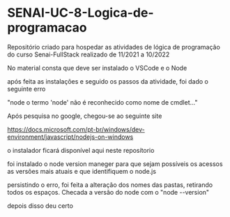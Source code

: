 # SENAI-UC-8-Logica-de-programacao
Repositório criado para hospedar as atividades de lógica de programação do curso Senai-FullStack realizado de 11/2021 a 10/2022

No material consta que deve ser instalado o VSCode e o Node

após feita as instalações e seguido os passos da atividade, foi dado o seguinte erro

"node o termo 'node' não é reconhecido como nome de cmdlet..."

Após pesquisa no google, chegou-se ao seguinte site

https://docs.microsoft.com/pt-br/windows/dev-environment/javascript/nodejs-on-windows

o instalador ficará disponível aqui neste reposítorio

foi instalado o node version maneger para que sejam possíveis os acessos as versões mais atuais e que identifiquem o node.js 

persistindo o erro, foi feita a alteração dos nomes das pastas, retirando todos os espaços. Checada a versão do node com o "node --version"

depois disso deu certo
